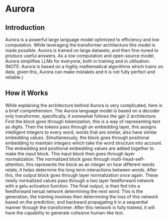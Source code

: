 # Aurora

## Introduction
Aurora is a powerful large language model optimized to efficiency and low computation. While leveraging the transformer architecture this model is made possible. Aurora is trained on large datasets, and then fine-tuned to produce useful answers. As a low computation and open-source model, Aurora simplifies LLMs for everyone, both in training and in utilisation. (NOTE: Aurora is based on a highly mathematical algorithms which trains on data, given this, Aurora can make mistakes and it is not fully perfect and reliable.)

## How it Works
While explaining the architecture behind Aurora is very complicated, here is a brief comprehension. The Aurora language model is based on a decoder only transformer, specifically, it somewhat follows the gpt-2 architecture. First the block goes through tokenization, this is a way of representing text as digits. Then the tokens pass through an embedding layer, this assigns intelligent integers to every word, words that are similar, also have similar embedding values. Simultaneously, the block goes through positional embedding to maintain integers which take the word structure into account. The embedding and positional embedding values are added together to make the input block. This input block then goes through layer normalization. The normalized block goes through multi-head-self-attention, this represents the block as an integer on how different words relate, it helps determine the long term interactions between words. After this, the output block goes through layer normalization once again. These newly normalized values pass through a two layer feedforward network with a gelu activation function. The final output, is then fed into a feedforward nerual network determining the next word. This is the generation, the training involves then determining the loss of this network based on the prediction, and backward propagating it in a sequential manner through the transformer. After this network is fully trained, it will have the capability to generate cohesive human-like text.


